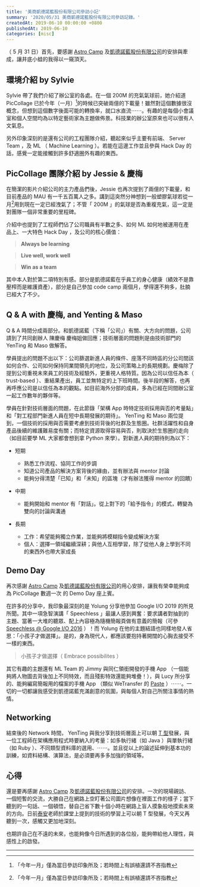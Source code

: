 ```yaml
---
title: '美商凱德諾藍股份有限公司參訪小記'
summary: '2020/05/31 美商凱德諾藍股份有限公司參訪記錄。'
createdAt: 2019-06-10 00:00:00 +0800
publishedAt: 2019-06-10
categories: [misc]
---
```


（ 5 月 31 日）首先，要感謝 [Astro Camp](https://astro.5xruby.tw/) 及[凱德諾藍股份有限公司](https://cardinalblue.com/)的安排與牽成，讓井底小蛙的我得以一窺頂天。

## 環境介紹 by Sylvie

Sylvie 帶了我們介紹了辦公室的各處。在一個 200M 的充氣氣球前，她介紹道 PicCollage 已於今年（一月）[^1]的時候已突破兩億的下載量！雖然對這個數據很沒概念，但想到這個數字後面可能的轉換率，就口水直流⋯⋯。有趣的是每個小會議室和個人空間均為以特定藝術家為主題做佈景。科技業的辦公室原來也可以很有人文氣息。

另外印象深刻的是還有公司的工程團隊介紹，聽起來似乎主要有前端、 Server Team ，及 ML （ Machine Learning ）。若能在這邊工作並且參與 Hack Day 的話，感覺一定能接觸到許多舒適圈外有趣的東西。

## PicCollage 團隊介紹 by Jessie & 慶梅

在簡潔的影片介紹公司的主力產品們後，Jessie 也再次提到了兩億的下載量，和目前產品的 MAU 有一千五百萬人之多。講到這突然分神想到一般塑膠氣球若從一月[^1]用到現在一定已經洩氣了；不管「 200M 」的氣球是否為重複充氣，這一定是對團隊一個非常重要的里程碑。

介紹中也提到了工程師們佔了公司職員有半數之多、如何 ML 如何地被運用在產品上、一大特色 Hack Day ，及公司的核心價值：

> **Always be learning**

> **Live well, work well**

> **Win as a team**

其中本人對於第二項特別有感。部分是凱德諾藍在乎員工的身心健康（績效不是靠壓榨而是維護資產），部分是自己參加 code camp 兩個月，學得還不夠多，肚腩已經大了不少。

## Q & A with 慶梅, and Yenting & Maso

Q & A 時間分成兩部分。和凱德諾藍（下稱「公司」）有關、大方向的問題，公司請到了共同創辦人 陳慶梅 慶梅姐做回應；技術層面的問題則是由技術部門的 YenTing 和 Maso 做解答。

學員提出的問題不出以下：公司篩選新進人員的條件、座落不同時區的分公司間該如何合作、公司如何保持同業間領先的地位，及公司策略上的長期規劃。慶梅除了提到公司重視未來員工的技術及經驗外，更重視人格特質。因為公司以信任為本（ trust-based ）、重結果產出，員工並無特定的上下班時間。後半段的解答，也再再呼應公司是以信任為本的觀點。如目前海外分部的成員，多為已經在同間辦公室一起工作數年的夥伴等。

學員在針對技術層面的問題，在此節錄「架構 App 時特定技術採用與否的考量點」和「對工程部門新進人員在短中長期發展的期待」。 YenTing 和 Maso 兩位提到，一個技術的採用與否需要考慮到技術背後的社群及生態圈。社群活躍性和自身產品後續的維護難易度有關；而特定資源取得容易與否，則取決於生態圈的走向（如目前要學 ML 大家都會想到拿 Python 來學）。對新進人員的期待則為以下：

- 短期

  - 熟悉工作流程、協同工作的步調
  - 知道公司產品的解決方案背後的緣由，並有辦法與 mentor 討論
  - 能夠分得清楚「已知」和「未知」的區塊（才有辦法獲得 mentor 的回饋）

- 中期

  - 能夠開始和 mentor 有「對話」。從上對下的「給予指令」的模式，轉變為雙向的討論與溝通

- 長期
  - 工作：希望能夠獨立作業，並能夠將模糊指令變成解決方案
  - 個人：選擇一領域繼續深耕；與他人互相學習，除了從他人身上學到不同的東西外也帶大家成長

## Demo Day

再次感謝 [Astro Camp](https://astro.5xruby.tw/) 及[凱德諾藍股份有限公司](https://cardinalblue.com/)的用心安排，讓我有榮幸能夠成為 PicCollage 數週一次 的 Demo Day 座上賓。

在許多的分享中，我印象最深刻的是 Yolung 分享他參加 Google I/O 2019 的所見所聞。其中一項急智演講「 Speechless 」最讓人感到興奮：要求講者對抽到的主題、當著一大堆的聽眾、配上內容極為隨機簡報頁做有意義的簡報（可參 [Speechless @ Google I/O 2016](https://www.youtube.com/watch?v=0R_xJXjwxHA) ）！而 Yolung 在他的主題結語也同樣地發人省思：「小孩子才做選擇」。是的，身為現代人，都應該要抱持著開闊的心胸去接受不一樣的東西。

> 小孩子才做選擇（ Embrace possibilites ）

其它有趣的主題還有 ML Team 的 Jimmy 與同仁領銜開發的手機 App （一個能夠將人物圖去背後加上不同特效，而且殘影特效還能夠堆疊！），與 Lucy 所分享的、能夠編寫簡報用的檔案的手機 App （類似 WeTransfer 的 [Paste](https://pasteapp.com/) ）⋯⋯。一切的一切都讓我感受到凱德諾藍充滿創意的氛圍，與每個人對自己所關注事情的熱情。

## Networking

結束後的 Network 時間， YenTing 與我分享到技術層面上可以朝 [T 型](https://en.wikipedia.org/wiki/T-shaped_skills)發展，與一位工程師在架構應用程式時要納入的考量：如多執行緒（如 Java ）與單執行緒（如 Ruby ）、不同類型資料庫的選用、⋯⋯。並且從以上的論述延伸到基本功的訓練，如資料結構、演算法，是必須要再多多加強的領域等。

## 心得

還是要再感謝 [Astro Camp](https://astro.5xruby.tw/) 及[凱德諾藍股份有限公司](https://cardinalblue.com/)的安排。一次的現場親訪、一個短暫的交流，大勝自己在網路上空盯著公司圖片想像在裡面工作的樣子；當下聽到的一句話、一個頓悟，替自己省下數十個小時在網路上盲人摸象般地摸索未來的方向。日前[泰安](https://taian.su/)老師於課堂上提到的技術的學習上可以朝 T 型發展，今天又再聽到一次，感觸又更加地深刻。

也期許自己在不遠的未來，也能夠像今日所遇到的各位般，能夠帶給他人理性，與感性上的啟發。

---

[^1]: 「今年一月」僅為當日參訪印象所及；若時間上有誤植還請不吝指教
